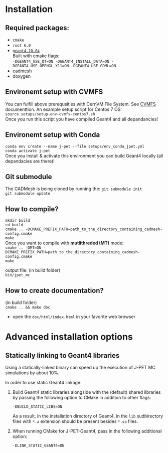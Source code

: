 # Installation

## Required packages:  
* `cmake`  
* `root 6.0`  
* [`geant4.10.04`](https://github.com/Geant4/geant4)  
 Built with cmake flags:  
 `-DGEANT4_USE_QT=ON -DGEANT4_INSTALL_DATA=ON -DGEANT4_USE_OPENGL_X11=ON -DGEANT4_USE_GDML=ON`  
* [cadmesh](https://github.com/christopherpoole/CADMesh)
* doxygen

## Environemt setup with CVMFS
You can fulfill above prerequsities with CernVM File System. See [CVMFS](https://cvmfs.readthedocs.io/en/stable/cpt-quickstart.html) documenttion. An example setup script for Centos 7 OS:  
`source setups/setup-env-cvmfs-centos7.sh`  
Once you run this script you have compiled Geant4 and all depandancies!

## Environemt setup with Conda
`conda env create --name j-pet --file setups/env_conda_jpet.yml`  
`conda activate j-pet`   
Once you install & activate this environment you can build Geant4 locally (all depandacies are there)!

## Git submodule
The CADMesh is being cloned by running the:
`git submodule init`  
`git submodule update`

## How to compile?
`mkdir build`  
`cd build`  
`cmake .. -DCMAKE_PREFIX_PATH=path_to_the_directory_containing_cadmesh-config.cmake`  
`make`  
Once you want to compile with **mutlithreded (MT)** mode:  
`cmake .. -DMT=ON -DCMAKE_PREFIX_PATH=path_to_the_directory_containing_cadmesh-config.cmake`  
`make` 

output file: (in build folder)  
`bin/jpet_mc`  

## How to create documentation?
(in build folder)  
`cmake .. && make doc`  
- open the `doc/html/index.html` in your favorite web browser  

# Advanced installation options

## Statically linking to Geant4 libraries
Using a statically-linked binary can speed up the execution of J-PET MC simulations by about 10%.

In order to use static Geant4 linkage:

1. Build Geant4 static libraries alongside with the (default) shared
libraries by passing the following option to CMake in  addition to other flags:
    ```
    -DBUILD_STATIC_LIBS=ON
    ```

    As a result, in the installation directory of Geant4, in the `lib` sudbirectory
    files with `*.a` extension should be present besides `*.so` files.

2. When running CMake for J-PET-Geant4, pass in the following additional option:

    ```
    -DLINK_STATIC_GEANT4=ON
    ```
